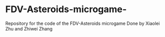 # FDV-Asteroids-microgame-
Repository for the code of the FDV-Asteroids microgame 
Done by Xiaolei Zhu and Zhiwei Zhang

